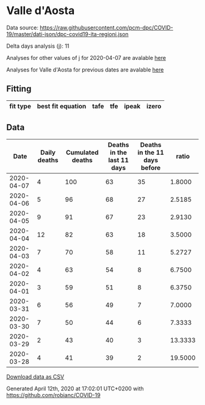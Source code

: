 # Valle d'Aosta

Data source: https://raw.githubusercontent.com/pcm-dpc/COVID-19/master/dati-json/dpc-covid19-ita-regioni.json

Delta days analysis (j): 11

Analyses for other values of j for 2020-04-07 are avalable [here](../2020-04-07/README.md)

Analyses for Valle d'Aosta for previous dates are avalable [here](../README.md)

## Fitting 
|fit type|best fit equation|tafe|tfe|ipeak|izero|
|-------|-----|--------|------|---|---|

## Data
|Date|Daily deaths|Cumulated deaths|Deaths in the last 11 days|Deaths in the 11 days before|ratio|
|----|----------|-----------|-------|--------------------|-----|
|2020-04-07|4|100|63|35|1.8000|
|2020-04-06|5|96|68|27|2.5185|
|2020-04-05|9|91|67|23|2.9130|
|2020-04-04|12|82|63|18|3.5000|
|2020-04-03|7|70|58|11|5.2727|
|2020-04-02|4|63|54|8|6.7500|
|2020-04-01|3|59|51|8|6.3750|
|2020-03-31|6|56|49|7|7.0000|
|2020-03-30|7|50|44|6|7.3333|
|2020-03-29|2|43|40|3|13.3333|
|2020-03-28|4|41|39|2|19.5000|

[Download data as CSV](COVID-19_valle_d'aosta_j11_2020-04-07.csv)

Generated April 12th, 2020 at 17:02:01 UTC+0200 with https://github.com/robianc/COVID-19
